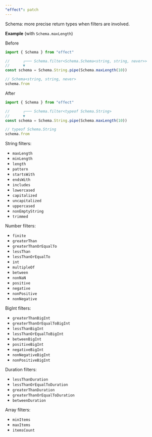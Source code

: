 ```yaml
---
"effect": patch
---
```


Schema: more precise return types when filters are involved.

**Example** (with `Schema.maxLength`)

Before

```ts
import { Schema } from "effect"

//      ┌─── Schema.filter<Schema.Schema<string, string, never>>
//      ▼
const schema = Schema.String.pipe(Schema.maxLength(10))

// Schema<string, string, never>
schema.from
```

After

```ts
import { Schema } from "effect"

//      ┌─── Schema.filter<typeof Schema.String>
//      ▼
const schema = Schema.String.pipe(Schema.maxLength(10))

// typeof Schema.String
schema.from
```

String filters:

- `maxLength`
- `minLength`
- `length`
- `pattern`
- `startsWith`
- `endsWith`
- `includes`
- `lowercased`
- `capitalized`
- `uncapitalized`
- `uppercased`
- `nonEmptyString`
- `trimmed`

Number filters:

- `finite`
- `greaterThan`
- `greaterThanOrEqualTo`
- `lessThan`
- `lessThanOrEqualTo`
- `int`
- `multipleOf`
- `between`
- `nonNaN`
- `positive`
- `negative`
- `nonPositive`
- `nonNegative`

BigInt filters:

- `greaterThanBigInt`
- `greaterThanOrEqualToBigInt`
- `lessThanBigInt`
- `lessThanOrEqualToBigInt`
- `betweenBigInt`
- `positiveBigInt`
- `negativeBigInt`
- `nonNegativeBigInt`
- `nonPositiveBigInt`

Duration filters:

- `lessThanDuration`
- `lessThanOrEqualToDuration`
- `greaterThanDuration`
- `greaterThanOrEqualToDuration`
- `betweenDuration`

Array filters:

- `minItems`
- `maxItems`
- `itemsCount`
